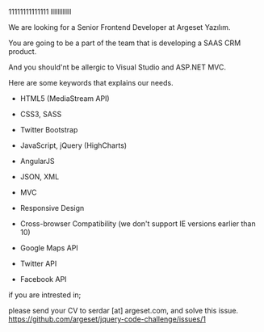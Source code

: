 11111111111111
llllllllllll

We are looking for a Senior Frontend Developer at Argeset Yazılım.

You are going to be a part of the team that is developing a SAAS CRM product.

And you should'nt be allergic to Visual Studio and ASP.NET MVC.

Here are some keywords that explains our needs.


* HTML5 (MediaStream API)
* CSS3, SASS
* Twitter Bootstrap
* JavaScript, jQuery (HighCharts)
* AngularJS
* JSON, XML

* MVC

* Responsive Design
* Cross-browser Compatibility
  (we don't support IE versions earlier than 10)

* Google Maps API
* Twitter API
* Facebook API

if you are intrested in;

please send your CV to serdar [at] argeset.com,
and solve this issue.
https://github.com/argeset/jquery-code-challenge/issues/1
